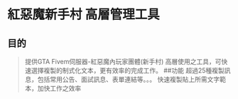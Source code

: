 # 紅惡魔新手村 高層管理工具
## 目的
> 提供GTA Fivem伺服器-紅惡魔內玩家團體(新手村) 高層使用之工具，可快速選擇複製的制式化文本，更有效率的完成工作。
##功能
> 超過25種複製訊息，包括常用公告、面試訊息、表單連結等。。。
> 快速複製貼上所需文字範本，加快工作之效率
